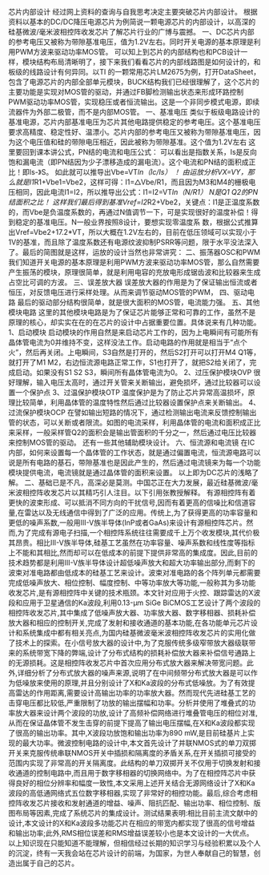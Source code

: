 
芯片内部设计
 经过网上资料的查询与自我思考决定主要突破芯片内部设计。
   根据资料以基本的DC/DC降压电源芯片为例简说一颗电源芯片的内部设计，以高深的硅基微波/毫米波相控阵收发芯片了解芯片行业的广博与震撼。
一、DC芯片内部的参考电压又被称为带隙基准电压，值为1.2V左右。同时开关电源的基本原理是利用PWM方波来驱动功率MOS管。
可以知上到芯片的内部结构也和PCB设计一样，模块结构布局清晰明了，接下来我们看看芯片的内部线路图是如何设计的，和板级的线路设计有何异同。以TI 的一颗常用芯片LM2675为例，打开DataSheet，包含了电源芯片的内部全部单元模块，BUCK结构我们已经很理解了，这个芯片的主要功能是实现对MOS管的驱动，并通过FB脚检测输出状态来形成环路控制PWM驱动功率MOS管，实现稳压或者恒流输出。这是一个非同步模式电源，即续流器件为外部二极管，而不是内部MOS管。
一、基准电压
   类似于板级电路设计的基准电源，芯片内部基准电压为芯片其他电路提供稳定的参考电压。这个基准电压要求高精度、稳定性好、温漂小。芯片内部的参考电压又被称为带隙基准电压，因为这个电压值和硅的带隙电压相近，因此被称为带隙基准。这个值为1.2V左右
这里要回到课本讲公式，PN结的电流和电压公式：
可以看出是指数关系，Is是反向饱和漏电流（即PN结因为少子漂移造成的漏电流）。这个电流和PN结的面积成正比！即Is-》S。
如此就可以推导出Vbe=VT*ln（Ic/Is） ！
由运放分析VX=VY，那么就是I1*R1+Vbe1=Vbe2，这样可得：I1=△Vbe/R1，而且因为M3和M4的栅极电压相同，因此电流I1=I2，所以推导出公式：I1=I2=VT*ln（N/R1） N是Q1 Q2的PN结面积之比！
这样我们最后得到基准Vref=I2*R2+Vbe2，关键点：I1是正温度系数的，而Vbe是负温度系数的，再通过N值调节一下，可是实现很好的温度补偿！得到稳定的基准电压。N一般业界按照8设计，要想实现零温度系 数，根据公式推算出Vref=Vbe2+17.2*VT，所以大概在1.2V左右的，目前在低压领域可以实现小于1V的基准，而且除了温度系数还有电源纹波抑制PSRR等问题，限于水平没法深入了。最后的简图就是这样，运放的设计当然也非常讲究：
二、振荡器OSC和PWM
  我们知道开关电源的基本原理是利用PWM方波来驱动功率MOS管，那么自然需要产生振荡的模块，原理很简单，就是利用电容的充放电形成锯齿波和比较器来生成占空比可调的方波。
三、误差放大器
  误差放大器的作用是为了保证输出恒流或者恒压，对反馈电压进行采样处理。从而来调节驱动MOS管的PWM，
四、驱动电路
  最后的驱动部分结构很简单，就是很大面积的MOS管，电流能力强。
五、其他模块电路
  这里的其他模块电路是为了保证芯片能够正常和可靠的工作，虽然不是原理的核心，却实实在在的在芯片的设计中占据重要位置。具体说来有几种功能。
1、启动模块
  启动模块的作用自然是来启动芯片工作的，因为上电瞬间有可能所有晶体管电流为0并维持不变，这样没法工作。启动电路的作用就是相当于“点个火”，然后再关闭。上电瞬间，S3自然是打开的，然后S2打开可以打开M4 Q1等，就打开了M1 M2，右边恒流源电路正常工作，S1也打开了，就把S2给关闭了，完成启动。如果没有S1 S2 S3，瞬间所有晶体管电流为0。
2、过压保护模块OVP
  很好理解，输入电压太高时，通过开关管来关断输出，避免损坏，通过比较器可以设置一个保护点
3、过温保护模块OTP
  温度保护是为了防止芯片异常高温损坏，原理比较简单，利用晶体管的温度特性然后通过比较器设置保护点来关断输出。
4、过流保护模块OCP
  在譬如输出短路的情况下，通过检测输出电流来反馈控制输出管的状态，可以关断或者限流。如图的电流采样，利用晶体管的电流和面积成正比来采样，一般采样管Q2的面积会是输出管面积的千分之一，然后通过电压比较器来控制MOS管的驱动。
还有一些其他辅助模块设计。
六、恒流源和电流镜
  在IC内部，如何来设置每一个晶体管的工作状态，就是通过偏置电流，恒流源电路可以说是所有电路的基石，带隙基准也是因此产生的，然后通过电流镜来为每一个功能模块提供电流，电流镜就是通过晶体管的面积来设置。
  以上即为DC芯片的浅略了解。
  二、基础已是不凡，高深必是莫测。中国芯正在大力发展，最近硅基微波/毫米波相控阵收发芯片以其精巧引人注目。以下引用张教授解释。
   有源相控阵有着更快的波束形成、可以抵消不同方向的干扰信号,因而有着更高的信噪比和信道容量,在雷达以及无线通信中得到了广泛的应用。传统上,为了获得更高的功率容量和更低的噪声系数,一般用III-V族半导体(InP或者GaAs)来设计有源相控阵芯片。然而,为了完成有源电子扫描,一个相控阵系统往往需要成千上万个收发模块,其代价极其昂贵。相比III-V族半导体,硅基工艺虽然在功率容量、噪声系数和线性度等指标上不能和其相比,然而却可以在低成本的前提下提供非常高的集成度。因此,目前的技术趋势都是利用III-V族半导体设计超低噪声放大和超大功率输出部分,而剩下的波束对准电路都由低成本的硅基工艺来设计。波束对准电路的各个阵列单元都需要完成低噪声放大、相位控制、幅度控制、中等功率放大等功能,一般称其为多功能收发芯片,是有源相控阵中关键的技术瓶颈。本文针对应用于火控、跟踪雷达的X波段和应用于卫星通信的Ka波段,利用0.13-μm SiGe BiCMOS工艺设计了两个波段的相控阵收发芯片,其中集成了低噪声放大器、功率放大器、数字移相器、损耗补偿放大器和相应的控制开关,完成了发射和接收通道的基本功能,在各功能单元芯片设计和系统集成中都有相关亮点,为国内硅基微波毫米波相控阵收发芯片的实用化做了技术上的探索。在小信号放大器的设计中,为了克服传统多级窄带放大器级联带来的系统带宽下降的弊端,设计了分布式结构的损耗补偿放大器来补偿信号通路上的无源损耗。这是相控阵收发芯片中首次应用分布式放大器来解决带宽问题。此外,详细分析了分布式放大器的噪声来源,说明了在中间频带分布式放大器是可以作为低噪放来使用的原理,并且分别设计了X和Ka波段的分布式低噪放。为了有效提高雷达的作用距离,需要设计高输出功率的功率放大器。然而现代先进硅基工艺的击穿电压都比较低,严重限制了功放的输出摆幅和功率。分析并使用了堆叠式的功率放大器来设计两个波段的功放,设计了高频补偿网络进行堆叠管电压的相位对准,从而在保证晶体管不发生击穿的前提下提高了输出电压摆幅,在X和Ka波段都实现了很高的输出功率。其中,X波段功放饱和输出功率为890 mW,是目前硅基片上实现的最大功率。微波控制电路的设计中,本文首先设计了并联NMOS式的单刀双掷开关来克服传统串联NMOS开关中插损和隔离度的矛盾关系,在开关插损可接受的范围内实现了非常高的开关隔离度。此结构的单刀双掷开关不仅用于切换发射和接收通道的控制电路中,而且用于数字移相器的切换网络中。为了在相控阵芯片中获得良好的相位分辨率和幅度一致性,本文采用上述开关结合无源网络设计了X和Ka波段的高低通网络式五位数字移相器,实现了非常好的相控功能。最后,综合考虑相控阵收发芯片接收和发射通道的增益、噪声、阻抗匹配、输出功率、相位控制、版图布局等因素,完成了系统芯片的集成设计。测试结果表明:相比目前主流文献中的设计,本文设计的X和Ka波段多功能芯片在相应的带宽内都实现了很高的信号增益和输出功率;此外,RMS相位误差和RMS增益误差较小也是本文设计的一大优点。
   以上知识现在只能知道不能理解，但相信经过长期的知识学习与经验积累以及个人的沉淀，终有一天我会站在芯片设计的前端，为国家，为世人奉献自己的智慧，创造出属于自己的芯片。

